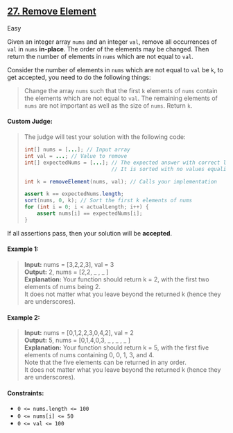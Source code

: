 ## [27. Remove Element](https://leetcode.com/problems/remove-element/)  

Easy

Given an integer array <code>nums</code> and an integer <code>val</code>, remove all occurrences of <code>val</code> in <code>nums</code> __in-place__. The order of the elements may be changed. Then return the number of elements in <code>nums</code> which are not equal to <code>val</code>.

Consider the number of elements in <code>nums</code> which are not equal to <code>val</code> be <code>k</code>, to get accepted, you need to do the following things:

> Change the array <code>nums</code> such that the first <code>k</code> elements of <code>nums</code> contain the elements which are not equal to <code>val</code>. The remaining elements of <code>nums</code> are not important as well as the size of <code>nums</code>.
> Return <code>k</code>.

#### Custom Judge:

> The judge will test your solution with the following code:
> 
> ```java
> int[] nums = [...]; // Input array
> int val = ...; // Value to remove
> int[] expectedNums = [...]; // The expected answer with correct length.
>                             // It is sorted with no values equaling val.
> 
> int k = removeElement(nums, val); // Calls your implementation
> 
> assert k == expectedNums.length;
> sort(nums, 0, k); // Sort the first k elements of nums
> for (int i = 0; i < actualLength; i++) {
>     assert nums[i] == expectedNums[i];
> }
> ```

If all assertions pass, then your solution will be __accepted__.

#### Example 1:

> __Input:__ nums = [3,2,2,3], val = 3  
> __Output:__ 2, nums = [2,2, _ , _ ]  
> __Explanation:__ Your function should return k = 2, with the first two elements of nums being 2.  
> It does not matter what you leave beyond the returned k (hence they are underscores).  

#### Example 2:

> __Input:__ nums = [0,1,2,2,3,0,4,2], val = 2  
> __Output:__ 5, nums = [0,1,4,0,3, _ , _ , _ ]  
> __Explanation:__ Your function should return k = 5, with the first five elements of nums containing 0, 0, 1, 3, and 4.  
> Note that the five elements can be returned in any order.  
> It does not matter what you leave beyond the returned k (hence they are underscores).  

#### Constraints:

- <code>0 <= nums.length <= 100</code>
- <code>0 <= nums[i] <= 50</code>
- <code>0 <= val <= 100</code>
